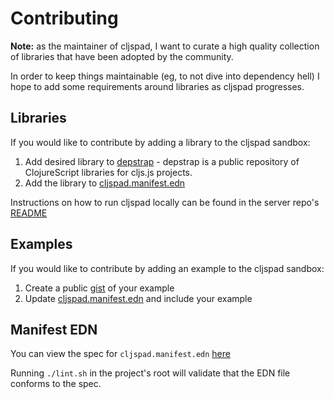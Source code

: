 # Contributing

**Note:** as the maintainer of cljspad, I want to curate a high quality collection of libraries that have been adopted by the community. 

In order to keep things maintainable (eg, to not dive into dependency hell) I hope to add some requirements around libraries as cljspad progresses.

## Libraries

If you would like to contribute by adding a library to the cljspad sandbox:

1) Add desired library to [depstrap](https://github.com/cljspad/depstrap) - depstrap is a public repository of ClojureScript libraries for cljs.js projects.
2) Add the library to [cljspad.manifest.edn](https://github.com/cljspad/cljspad/blob/master/resources/public/cljspad.manifest.edn)

Instructions on how to run cljspad locally can be found in the server repo's [README](https://github.com/cljspad/server)

## Examples

If you would like to contribute by adding an example to the cljspad sandbox:

1) Create a public [gist](https://gist.github.com/) of your example
2) Update [cljspad.manifest.edn](https://github.com/cljspad/cljspad/blob/master/resources/public/cljspad.manifest.edn) and include your example

## Manifest EDN

You can view the spec for `cljspad.manifest.edn` [here](https://github.com/cljspad/cljspad/blob/master/src/cljspad/manifest.cljc)

Running `./lint.sh` in the project's root will validate that the EDN file conforms to the spec.
